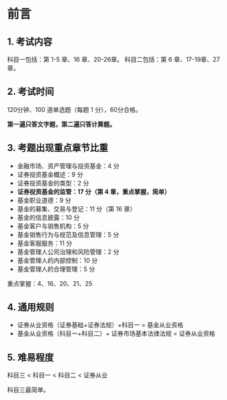 # 前言

## 1. 考试内容

科目一包括：第 1-5 章、16 章、20-26章。
科目二包括：第 6 章、17-19章、27章。

## 2. 考试时间

120分钟、100 道单选题（每题 1 分），60分合格。

**第一遍只答文字题，第二遍只答计算题。**

## 3. 考题出现重点章节比重

- 金融市场、资产管理与投资基金：4 分
- 证券投资基金概述：9 分
- 证券投资基金的类型：2 分
- **证券投资基金的监管：17 分（第 4 章，重点掌握，简单）**
- 基金职业道德：9 分
- 基金的募集、交易与登记：11 分（第 16 章）
- 基金的信息披露：10 分
- 基金客户与销售机构：5 分
- 基金销售行为与规范及信息管理：5 分
- 基金客服服务：11 分
- 基金管理人公司治理和风险管理：2 分
- 基金管理人的内部控制：10 分
- 基金管理人的合理管理：5 分

重点掌握：4、16、20、21、25

## 4. 通用规则

- 证券从业资格（证券基础+证券法规）+科目一 = 基金从业资格
- 基金从业资格（科目一+科目二）+ 证券市场基本法律法规 = 证券从业资格

## 5. 难易程度

科目三 < 科目一 < 科目二 < 证券从业

科目三最简单。